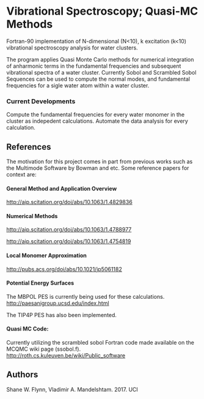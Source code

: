 # Vibrational Spectroscopy; Quasi-MC Methods
Fortran-90 implementation of N-dimensional (N<10), k excitation (k<10) vibrational spectroscopy analysis for water clusters.

The program applies Quasi Monte Carlo methods for numerical integration of anharmonic terms in the fundamental frequencies and subsequent vibrational spectra of a water cluster. 
Currently Sobol and Scrambled Sobol Sequences can be used to compute the normal modes, and fundamental frequencies for a sigle water atom within a water cluster. 

### Current Developments
Compute the fundamental frequencies for every water monomer in the cluster as indepedent calculations.
Automate the data analysis for every calculation. 

## References
The motivation for this project comes in part from previous works such as the Multimode Software by Bowman and etc. 
Some reference papers for context are:

#### General Method and Application Overview
http://aip.scitation.org/doi/abs/10.1063/1.4829836 

#### Numerical Methods
http://aip.scitation.org/doi/abs/10.1063/1.4788977

http://aip.scitation.org/doi/abs/10.1063/1.4754819

#### Local Monomer Approximation
http://pubs.acs.org/doi/abs/10.1021/jp5061182

#### Potential Energy Surfaces
The MBPOL PES is currently being used for these calculations.
http://paesanigroup.ucsd.edu/index.html

The TIP4P PES has also been implemented. 

#### Quasi MC Code:
Currently utilizing the scrambled sobol Fortran code made available on the MCQMC wiki page (ssobol.f).
http://roth.cs.kuleuven.be/wiki/Public_software

## Authors
Shane W. Flynn, Vladimir A. Mandelshtam. 2017. UCI

